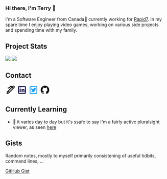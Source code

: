### Hi there, I'm Terry 👋

I'm a Software Engineer from Canada🍁 currently working for [Rapid7](https://www.rapid7.com).  In my spare time I enjoy playing video games, working on various side projects and spending time with my family.

## Project Stats

![](https://github-readme-stats.vercel.app/api?username=tsmoreland)
![](https://github-readme-stats.vercel.app/api/top-langs/?username=tsmoreland)

## Contact 

[![e-mail](https://raw.githubusercontent.com/tsmoreland/tsmoreland/main/img/pen.png)](mailto://terry.s.moreland@gmail.com)
[![linkedin](https://raw.githubusercontent.com/tsmoreland/tsmoreland/main/img/linkedin.png)](https://www.linkedin.com/in/terry-moreland-70ab7648/)
[![twitter](https://raw.githubusercontent.com/tsmoreland/tsmoreland/main/img/twitter.png)](https://twitter.com/Ts_Moreland)
[![Work git](https://raw.githubusercontent.com/tsmoreland/tsmoreland/main/img/github.png)](https://github.com/tmoreland-r7)

<!--
**tsmoreland/tsmoreland** is a ✨ _special_ ✨ repository because its `README.md` (this file) appears on your GitHub profile.

Here are some ideas to get you started:

- 🔭 I’m currently working on ...
- 🌱 I’m currently learning ...
- 👯 I’m looking to collaborate on ...
- 🤔 I’m looking for help with ...
- 💬 Ask me about ...
- 📫 How to reach me: ...
- 😄 Pronouns: ...
- ⚡ Fun fact: ...
-->

## Currently Learning

- 🌱 it varies day to day but it's ssafe to say I'm a fairly active pluralsight viewer, as seen [here](https://app.pluralsight.com/profile/terry-moreland-c3)

## Gists

Random notes, mostly to myself primarily consistening of useful tidbits, command lines, ...

[GitHub Gist](https://gist.github.com/tsmoreland)
